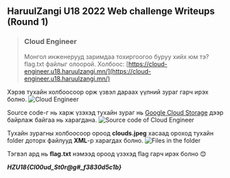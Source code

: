 
## HaruulZangi U18 2022 Web challenge Writeups (Round 1)


> ### Cloud Engineer 
> Монгол инженерууд заримдаа тохиргоогоо буруу хийх юм тэ? flag.txt файлыг олоорой.
> Холбоос: [https://cloud-engineer.u18.haruulzangi.mn/](https://cloud-engineer.u18.haruulzangi.mn/)

Хэрэв тухайн холбоосоор орж үзвэл дараах үүлний зураг гарч ирэх болно.
![Cloud Engineer](https://user-images.githubusercontent.com/28390518/171184847-64e7ac52-566c-48af-add9-8527b8f67fcc.png)

Source code-г нь харж үзэхэд тухайн зураг нь [Google Cloud Storage](https://cloud.google.com/) дээр байрлаж байгаа нь харагдана.
![Source code of Cloud Engineer](https://user-images.githubusercontent.com/28390518/171185340-96733de3-2222-430d-a4be-db5d2b3ec507.png)

Тухайн зурагны холбоосоор ороод **clouds.jpeg** хасаад ороход тухайн folder доторх файлууд **XML**-р харагдах болно.
![Files in the folder](https://user-images.githubusercontent.com/28390518/171186606-e24f06d4-92d3-41b1-b85d-4e8d0c036a85.png)

Тэгвэл ард нь **flag.txt** нэмээд ороод үзэхэд flag гарч ирэх болно 😊

***HZU18{Cl00ud_St0r@g#_f3830d5c1b}***

